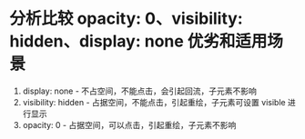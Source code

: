 # 分析比较 opacity: 0、visibility: hidden、display: none 优劣和适用场景

1. display: none - 不占空间，不能点击，会引起回流，子元素不影响
2. visibility: hidden - 占据空间，不能点击，引起重绘，子元素可设置 visible 进行显示
3. opacity: 0 - 占据空间，可以点击，引起重绘，子元素不影响